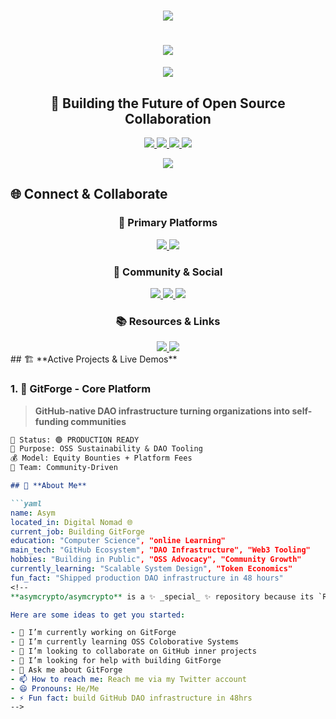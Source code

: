 <h1 align="center">
  <img src="https://readme-typing-svg.herokuapp.com/?font=Righteous&size=35&center=true&vCenter=true&width=500&height=70&duration=4000&lines=Hi+There!+👋;+I'm+Asym!;" />
 <h1 align="center">
  <img src="https://readme-typing-svg.herokuapp.com/?font=Righteous&size=35&center=true&vCenter=true&width=500&height=70&duration=4000&lines=Hi+There!+👋;+I'm+Asym!;" />
</h1>
<div align="center">
  <img src="https://user-images.githubusercontent.com/73097560/115834477-dbab4500-a447-11eb-908a-139a6edaec5c.gif"/>
</div>

<h2 align="center">🚀 Building the Future of Open Source Collaboration</h2>

<p align="center">
  <!-- CLICKABLE BADGES THAT GO TO YOUR LINKS -->
  <a href="https://x.com/Asym_Alwali">
    <img src="https://img.shields.io/badge/Founder-GitForge-blue?style=for-the-badge&logo=github" />
  </a>
  <a href="https://github.com/asymcrypto/gitforge-template">
    <img src="https://img.shields.io/badge/Open_Source-Advocate-green?style=for-the-badge&logo=opensourceinitiative" />
  </a>
  <a href="https://x.com/GitForgeDAO">
    <img src="https://img.shields.io/badge/Web3-Builder-purple?style=for-the-badge&logo=web3.js" />
  </a>
  <a href="https://discord.gg/4GNSpWUyP">
    <img src="https://img.shields.io/badge/DAO-Architect-red?style=for-the-badge&logo=ethereum" />
  </a>
</p>

<div align="center">
  <img src="https://user-images.githubusercontent.com/73097560/115834477-dbab4500-a447-11eb-908a-139a6edaec5c.gif"/>
</div>

## 🌐 **Connect & Collaborate**

<div align="center">

### **🚀 Primary Platforms**
<a href="https://github.com/asymcrypto/gitforge-template">
  <img src="https://img.shields.io/badge/🚀_GitForge_Platform-000000?style=for-the-badge&logo=github" />
</a>
<a href="https://github.com/asymcrypto/gitforge-showcase">
  <img src="https://img.shields.io/badge/🎯_GitForge_Showcase-000000?style=for-the-badge&logo=github" />
</a>

### **💬 Community & Social**
<a href="https://discord.gg/4GNSpWUyP">
  <img src="https://img.shields.io/badge/💬_Discord_Community-5865F2?style=for-the-badge&logo=discord" />
</a>
<a href="https://x.com/Asym_Alwali">
  <img src="https://img.shields.io/badge/🐦_Personal_Twitter-1DA1F2?style=for-the-badge&logo=twitter" />
</a>
<a href="https://x.com/GitForgeDAO">
  <img src="https://img.shields.io/badge/🚀_GitForge_Twitter-1DA1F2?style=for-the-badge&logo=twitter" />
</a>

### **📚 Resources & Links**
<a href="https://linktr.ee/GitForge">
  <img src="https://img.shields.io/badge/🔗_All_Links-39E09B?style=for-the-badge" />
</a>
<a href="https://aliraza556.github.io/gitforge-template/docs/index.html">
  <img src="https://img.shields.io/badge/🌐_Live_Website-00FF00?style=for-the-badge" />
</a>

</div>
## 🏗️ **Active Projects & Live Demos**

### **1. 🚀 GitForge - Core Platform**
> **GitHub-native DAO infrastructure turning organizations into self-funding communities**

```markdown
📍 Status: 🟢 PRODUCTION READY
🎯 Purpose: OSS Sustainability & DAO Tooling
💰 Model: Equity Bounties + Platform Fees
👥 Team: Community-Driven

## 🌟 **About Me**

```yaml
name: Asym
located_in: Digital Nomad 🌐
current_job: Building GitForge
education: "Computer Science", "online Learning"
main_tech: "GitHub Ecosystem", "DAO Infrastructure", "Web3 Tooling"
hobbies: "Building in Public", "OSS Advocacy", "Community Growth"
currently_learning: "Scalable System Design", "Token Economics"
fun_fact: "Shipped production DAO infrastructure in 48 hours"
<!--
**asymcrypto/asymcrypto** is a ✨ _special_ ✨ repository because its `README.md` (this file) appears on your GitHub profile.

Here are some ideas to get you started:

- 🔭 I’m currently working on GitForge 
- 🌱 I’m currently learning OSS Coloborative Systems
- 👯 I’m looking to collaborate on GitHub inner projects 
- 🤔 I’m looking for help with building GitForge 
- 💬 Ask me about GitForge 
- 📫 How to reach me: Reach me via my Twitter account
- 😄 Pronouns: He/Me
- ⚡ Fun fact: build GitHub DAO infrastructure in 48hrs 
-->
